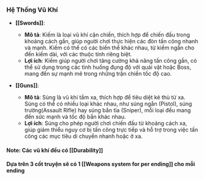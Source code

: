 ### **Hệ Thống Vũ Khí**

- **[[Swords]]**:
    
    - **Mô tả**: Kiếm là loại vũ khí cận chiến, thích hợp để chiến đấu trong khoảng cách gần, giúp người chơi thực hiện các đòn tấn công nhanh và mạnh. Kiếm có thể có các biến thể khác nhau, từ kiếm ngắn cho đến kiếm dài, với các thuộc tính riêng biệt.
    - **Lợi ích**: Kiếm giúp người chơi tăng cường khả năng tấn công gần, có thể sử dụng trong các tình huống đụng độ với quái vật hoặc Boss, mang đến sự mạnh mẽ trong những trận chiến tốc độ cao.
- **[[Guns]]**:
    
    - **Mô tả**: Súng là vũ khí tầm xa, thích hợp để tiêu diệt kẻ thù từ xa. Súng có thể có nhiều loại khác nhau, như súng ngắn (Pistol), súng trường(Assault Rifle) hay súng bắn tỉa (Sniper), mỗi loại đều mang đến sức mạnh và tốc độ bắn khác nhau.
    - **Lợi ích**: Súng cho phép người chơi chiến đấu từ khoảng cách xa, giúp giảm thiểu nguy cơ bị tấn công trực tiếp và hỗ trợ trong việc tấn công các mục tiêu di chuyển nhanh hoặc ở xa.

#### Note: Các vũ khí đều có [[Durability]]
#### Dựa trên 3 cốt truyện sẽ có 1 [[Weapons system for per ending]] cho mỗi ending